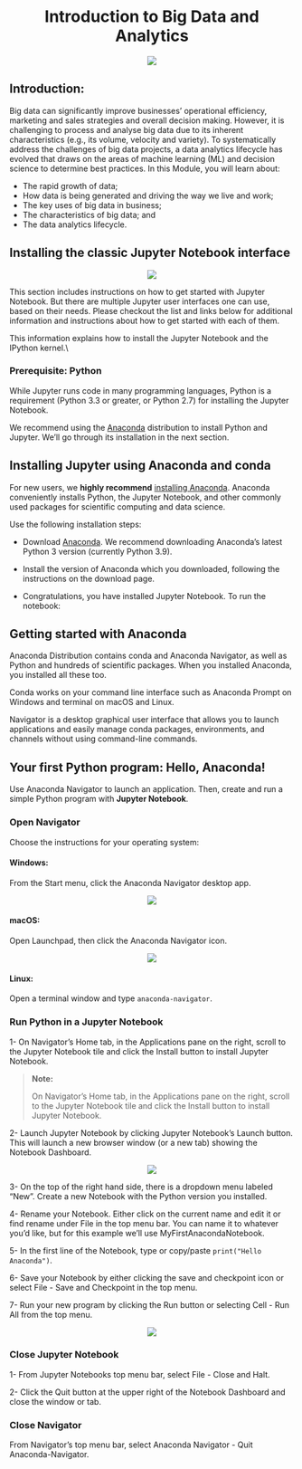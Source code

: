 <h1 align="center">Introduction to Big Data and Analytics </h1>

<p align="center">
<img src="assets/BDA601-m1-2.jpg"/>
</p>

## Introduction:
Big data can significantly improve businesses’ operational efficiency, marketing and sales strategies and overall decision making. However, it is challenging to process and analyse big data due to its inherent characteristics (e.g., its volume, velocity and variety). To systematically address the challenges of big data projects, a data analytics lifecycle has evolved that draws on the areas of machine learning (ML) and decision science to determine best practices. In this Module, you will learn about:

- The rapid growth of data;
- How data is being generated and driving the way we live and work;
- The key uses of big data in business;
- The characteristics of big data; and
- The data analytics lifecycle.

## Installing the classic Jupyter Notebook interface
<p align="center">
<img src="assets/jupyter-notebook-icon.png"/>
</p>
This section includes instructions on how to get started with Jupyter Notebook. But there are multiple Jupyter user interfaces one can use, based on their needs. Please checkout the list and links below for additional information and instructions about how to get started with each of them.

This information explains how to install the Jupyter Notebook and the IPython kernel.\

### Prerequisite: Python

While Jupyter runs code in many programming languages, Python is a requirement (Python 3.3 or greater, or Python 2.7) for installing the Jupyter Notebook.

We recommend using the [Anaconda](https://www.anaconda.com/products/distribution) distribution to install Python and Jupyter. We’ll go through its installation in the next section.

## Installing Jupyter using Anaconda and conda

For new users, we **highly recommend** [installing Anaconda](https://www.anaconda.com/products/distribution). Anaconda conveniently installs Python, the Jupyter Notebook, and other commonly used packages for scientific computing and data science.

Use the following installation steps:

* Download [Anaconda](https://www.anaconda.com/products/distribution). We recommend downloading Anaconda’s latest Python 3 version (currently Python 3.9).

* Install the version of Anaconda which you downloaded, following the instructions on the download page.

* Congratulations, you have installed Jupyter Notebook. To run the notebook:

## Getting started with Anaconda

Anaconda Distribution contains conda and Anaconda Navigator, as well as Python and hundreds of scientific packages. When you installed Anaconda, you installed all these too.

Conda works on your command line interface such as Anaconda Prompt on Windows and terminal on macOS and Linux.

Navigator is a desktop graphical user interface that allows you to launch applications and easily manage conda packages, environments, and channels without using command-line commands.

## Your first Python program: Hello, Anaconda!
Use Anaconda Navigator to launch an application. Then, create and run a simple Python program with **Jupyter Notebook**.

### Open Navigator
Choose the instructions for your operating system:

#### Windows:
From the Start menu, click the Anaconda Navigator desktop app.

<p align="center">
<img src="assets/win-navigator2.png"/>
</p>

#### macOS:
Open Launchpad, then click the Anaconda Navigator icon.

<p align="center">
<img src="assets/Navigator_Launchpad_icon.png"/>
</p>

#### Linux:
Open a terminal window and type `anaconda-navigator`.

### Run Python in a Jupyter Notebook

1- On Navigator’s Home tab, in the Applications pane on the right, scroll to the Jupyter Notebook tile and click the Install button to install Jupyter Notebook.

> **Note:**
> 
> On Navigator’s Home tab, in the Applications pane on the right, scroll to the Jupyter Notebook tile and click the Install button to install Jupyter Notebook.

2- Launch Jupyter Notebook by clicking Jupyter Notebook’s Launch button.
This will launch a new browser window (or a new tab) showing the Notebook Dashboard.

<p align="center">
<img src="assets/jupyter-dashboard.png"/>
</p>

3- On the top of the right hand side, there is a dropdown menu labeled “New”. Create a new Notebook with the Python version you installed.

4- Rename your Notebook. Either click on the current name and edit it or find rename under File in the top menu bar. You can name it to whatever you’d like, but for this example we’ll use MyFirstAnacondaNotebook.

5- In the first line of the Notebook, type or copy/paste `print("Hello Anaconda")`.

6- Save your Notebook by either clicking the save and checkpoint icon or select File - Save and Checkpoint in the top menu.

7- Run your new program by clicking the Run button or selecting Cell - Run All from the top menu.

<p align="center">
<img src="assets/getting-started_Jupyter.png"/>
</p>

### Close Jupyter Notebook
1- From Jupyter Notebooks top menu bar, select File - Close and Halt.

2- Click the Quit button at the upper right of the Notebook Dashboard and close the window or tab.
### Close Navigator
From Navigator’s top menu bar, select Anaconda Navigator - Quit Anaconda-Navigator.